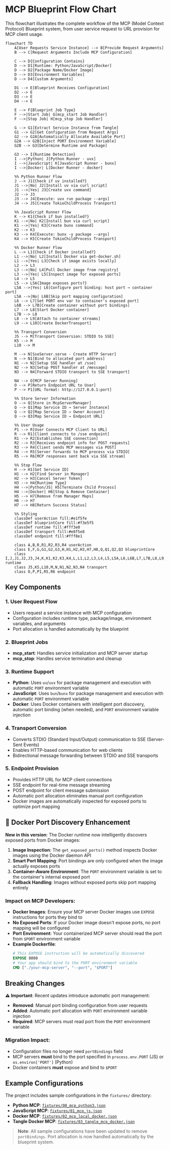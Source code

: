 # MCP Blueprint Flow Chart

This flowchart illustrates the complete workflow of the MCP (Model Context Protocol) Blueprint system, from user service request to URL provision for MCP client usage.

```mermaid
flowchart TD
    A[User Requests Service Instance] --> B[Provide Request Arguments]
    B --> C[Request Arguments Include MCP Configuration]

    C --> D{Configuration Contains}
    D --> D1[Runtime: Python/JavaScript/Docker]
    D --> D2[Package Name/Docker Image]
    D --> D3[Environment Variables]
    D --> D4[Custom Arguments]

    D1 --> E[Blueprint Receives Configuration]
    D2 --> E
    D3 --> E
    D4 --> E

    E --> F{Blueprint Job Type}
    F -->|Start Job| G[mcp_start Job Handler]
    F -->|Stop Job| H[mcp_stop Job Handler]

    G --> G1[Extract Service Instance from Tangle]
    G1 --> G2[Get Configuration from Request Args]
    G2 --> G2A[Automatically Allocate Available Port]
    G2A --> G2B[Inject PORT Environment Variable]
    G2B --> G3[Determine Runtime and Package]

    G3 --> I{Runtime Detection}
    I -->|Python| J[Python Runner - uvx]
    I -->|JavaScript| K[JavaScript Runner - bunx]
    I -->|Docker| L[Docker Runner - docker]

    %% Python Runner Flow
    J --> J1{Check if uv installed?}
    J1 -->|No| J2[Install uv via curl script]
    J1 -->|Yes| J3[Create uvx command]
    J2 --> J3
    J3 --> J4[Execute: uvx run package --args]
    J4 --> J5[Create TokioChildProcess Transport]

    %% JavaScript Runner Flow
    K --> K1{Check if bun installed?}
    K1 -->|No| K2[Install bun via curl script]
    K1 -->|Yes| K3[Create bunx command]
    K2 --> K3
    K3 --> K4[Execute: bunx -y package --args]
    K4 --> K5[Create TokioChildProcess Transport]

    %% Docker Runner Flow
    L --> L1{Check if Docker installed?}
    L1 -->|No| L2[Install Docker via get-docker.sh]
    L1 -->|Yes| L3[Check if image exists locally]
    L2 --> L3
    L3 -->|No| L4[Pull Docker image from registry]
    L3 -->|Yes| L5[Inspect image for exposed ports]
    L4 --> L5
    L5 --> L5A{Image exposes ports?}
    L5A -->|Yes| L6[Configure port binding: host port → container port]
    L5A -->|No| L6B[Skip port mapping configuration]
    L6 --> L7[Set PORT env var to container's exposed port]
    L6B --> L7B[Create container without port bindings]
    L7 --> L8[Start Docker container]
    L7B --> L8
    L8 --> L9[Attach to container streams]
    L9 --> L10[Create DockerTransport]

    %% Transport Conversion
    J5 --> M[Transport Conversion: STDIO to SSE]
    K5 --> M
    L10 --> M

    M --> N[SseServer.serve - Create HTTP Server]
    N --> N1[Bind to allocated port address]
    N1 --> N2[Setup SSE handler at /sse]
    N2 --> N3[Setup POST handler at /message]
    N3 --> N4[Forward STDIO transport to SSE transport]

    N4 --> O[MCP Server Running]
    O --> P[Return Endpoint URL to User]
    P --> P1[URL format: http://127.0.0.1:port]

    %% Store Server Information
    O --> Q[Store in McpServerManager]
    Q --> Q1[Map Service ID → Server Instance]
    Q --> Q2[Map Service ID → Owner Account]
    Q --> Q3[Map Service ID → Endpoint URL]

    %% User Usage
    P1 --> R[User Connects MCP Client to URL]
    R --> R1[Client connects to /sse endpoint]
    R1 --> R2[Establishes SSE connection]
    R2 --> R3[Receives endpoint info for POST requests]
    R3 --> R4[Client sends MCP messages via POST]
    R4 --> R5[Server forwards to MCP process via STDIO]
    R5 --> R6[MCP responses sent back via SSE stream]

    %% Stop Flow
    H --> H1[Get Service ID]
    H1 --> H2[Find Server in Manager]
    H2 --> H3[Cancel Server Token]
    H3 --> H4{Runtime Type}
    H4 -->|Python/JS| H5[Terminate Child Process]
    H4 -->|Docker| H6[Stop & Remove Container]
    H5 --> H7[Remove from Manager Maps]
    H6 --> H7
    H7 --> H8[Return Success Status]

    %% Styling
    classDef userAction fill:#e1f5fe
    classDef blueprintCore fill:#f3e5f5
    classDef runtime fill:#fff3e0
    classDef transport fill:#e8f5e8
    classDef endpoint fill:#fff8e1

    class A,B,R,R1,R2,R3,R4 userAction
    class E,F,G,G1,G2,G3,H,H1,H2,H3,H7,H8,Q,Q1,Q2,Q3 blueprintCore
    class I,J,J1,J2,J3,J4,K,K1,K2,K3,K4,L,L1,L2,L3,L4,L5,L5A,L6,L6B,L7,L7B,L8,L9,H4,H5,H6 runtime
    class J5,K5,L10,M,N,N1,N2,N3,N4 transport
    class O,P,P1,R5,R6 endpoint
```

## Key Components

### 1. **User Request Flow**

- Users request a service instance with MCP configuration
- Configuration includes runtime type, package/image, environment variables, and arguments
- Port allocation is handled automatically by the blueprint

### 2. **Blueprint Jobs**

- **mcp_start**: Handles service initialization and MCP server startup
- **mcp_stop**: Handles service termination and cleanup

### 3. **Runtime Support**

- **Python**: Uses `uv`/`uvx` for package management and execution with automatic `PORT` environment variable
- **JavaScript**: Uses `bun`/`bunx` for package management and execution with automatic `PORT` environment variable
- **Docker**: Uses Docker containers with intelligent port discovery, automatic port binding (when needed), and `PORT` environment variable injection

### 4. **Transport Conversion**

- Converts STDIO (Standard Input/Output) communication to SSE (Server-Sent Events)
- Enables HTTP-based communication for web clients
- Bidirectional message forwarding between STDIO and SSE transports

### 5. **Endpoint Provision**

- Provides HTTP URL for MCP client connections
- SSE endpoint for real-time message streaming
- POST endpoint for client message submission
- Automatic port allocation eliminates manual port configuration
- Docker images are automatically inspected for exposed ports to optimize port mapping

## 🔄 Docker Port Discovery Enhancement

**New in this version**: The Docker runtime now intelligently discovers exposed ports from Docker images:

1. **Image Inspection**: The `get_exposed_ports()` method inspects Docker images using the Docker daemon API
2. **Smart Port Mapping**: Port bindings are only configured when the image actually exposes ports
3. **Container-Aware Environment**: The `PORT` environment variable is set to the container's internal exposed port
4. **Fallback Handling**: Images without exposed ports skip port mapping entirely

### Impact on MCP Developers:

- **Docker Images**: Ensure your MCP server Docker images use `EXPOSE` instructions for ports they bind to
- **No Exposed Ports**: If your Docker image doesn't expose ports, no port mapping will be configured
- **Port Environment**: Your containerized MCP server should read the port from `$PORT` environment variable
- **Example Dockerfile**:
  ```dockerfile
  # This EXPOSE instruction will be automatically discovered
  EXPOSE 8080
  # Your app should bind to the PORT environment variable
  CMD ["./your-mcp-server", "--port", "$PORT"]
  ```

## Breaking Changes

**⚠️ Important**: Recent updates introduce automatic port management:

- **Removed**: Manual port binding configuration from user requests
- **Added**: Automatic port allocation with `PORT` environment variable injection
- **Required**: MCP servers must read port from the `PORT` environment variable

### Migration Impact:

- Configuration files no longer need `portBindings` field
- MCP servers **must** bind to the port specified in `process.env.PORT` (JS) or `os.environ['PORT']` (Python)
- Docker containers **must** expose and bind to `$PORT`

## Example Configurations

The project includes sample configurations in the `fixtures/` directory:

- **Python MCP**: [`fixtures/00_mcp_python3.json`](fixtures/00_mcp_python3.json)
- **JavaScript MCP**: [`fixtures/01_mcp_js.json`](fixtures/01_mcp_js.json)
- **Docker MCP**: [`fixtures/02_mcp_local_docker.json`](fixtures/02_mcp_local_docker.json)
- **Tangle Docker MCP**: [`fixtures/03_tangle_mcp_docker.json`](fixtures/03_tangle_mcp_docker.json)

> **Note**: All sample configurations have been updated to remove `portBindings`. Port allocation is now handled automatically by the blueprint system.
